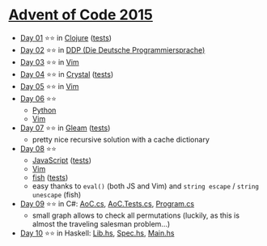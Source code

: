 # [Advent of Code 2015](https://adventofcode.com/2015)

- [Day 01](https://adventofcode.com/2015/day/1) ⭐⭐ in
  [Clojure](day-01-clojure/src/advent_of_code_template/core.clj)
  ([tests](day-01-clojure/test/advent_of_code_template/core_test.clj))
- [Day 02](https://adventofcode.com/2015/day/2) ⭐⭐ in
  [DDP (Die Deutsche Programmiersprache)](day-02-ddp/2015-Tag-02.ddp)
- [Day 03](https://adventofcode.com/2015/day/3) ⭐⭐ in
  [Vim](../vim/2015/day-03/aoc.vim)
- [Day 04](https://adventofcode.com/2015/day/4) ⭐⭐ in
  [Crystal](day-04-crystal/src/aoc.cr)
  ([tests](day-04-crystal/spec/aoc_spec.cr))
- [Day 05](https://adventofcode.com/2015/day/5) ⭐⭐ in
  [Vim](../vim/2015/day-05/aoc.vim)
- [Day 06](https://adventofcode.com/2015/day/6) ⭐⭐
    - [Python](day-06-python/day06.py)
    - [Vim](../vim/2015/day-06/aoc.vim)
- [Day 07](https://adventofcode.com/2015/day/7) ⭐⭐ in
  [Gleam](day-07-gleam/src/aoc.gleam)
  ([tests](day-07-gleam/test/aoc_test.gleam))
    - pretty nice recursive solution with a cache dictionary
- [Day 08](https://adventofcode.com/2015/day/8) ⭐⭐
    - [JavaScript](day-08-javascript/aoc.mjs)
      ([tests](day-08-javascript/aoc.test.mjs))
    - [Vim](../vim/2015/day-08/aoc.vim)
    - [fish](day-08-fish/aoc.fish) ([tests](day-08-fish/test.fish))
    - easy thanks to `eval()` (both JS and Vim) and
      `string escape` / `string unescape` (fish)
- [Day 09](https://adventofcode.com/2015/day/9) ⭐⭐ in C#:
  [AoC.cs](day-09-csharp/AoC.cs), [AoC.Tests.cs](day-09-csharp/AoCTests.cs),
  [Program.cs](day-09-csharp/Program.cs)
    - small graph allows to check all permutations (luckily, as this is almost
      the traveling salesman problem…)
- [Day 10](https://adventofcode.com/2015/day/10) ⭐⭐ in Haskell:
  [Lib.hs](day-10-haskell/src/Lib.hs),
  [Spec.hs](day-10-haskell/test/Spec.hs),
  [Main.hs](day-10-haskell/app/Main.hs)
